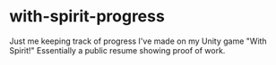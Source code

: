 # with-spirit-progress
Just me keeping track of progress I've made on my Unity game "With Spirit!" Essentially a public resume showing proof of work.
